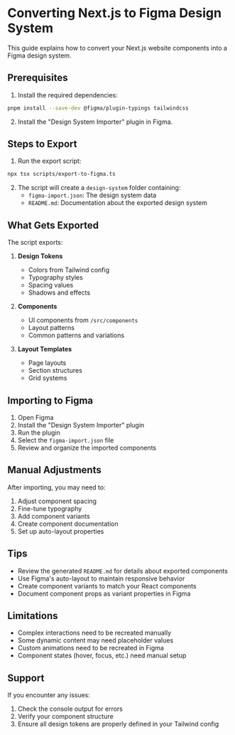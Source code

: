 # Converting Next.js to Figma Design System

This guide explains how to convert your Next.js website components into a Figma design system.

## Prerequisites

1. Install the required dependencies:
```bash
pnpm install --save-dev @figma/plugin-typings tailwindcss
```

2. Install the "Design System Importer" plugin in Figma.

## Steps to Export

1. Run the export script:
```bash
npx tsx scripts/export-to-figma.ts
```

2. The script will create a `design-system` folder containing:
   - `figma-import.json`: The design system data
   - `README.md`: Documentation about the exported design system

## What Gets Exported

The script exports:

1. **Design Tokens**
   - Colors from Tailwind config
   - Typography styles
   - Spacing values
   - Shadows and effects

2. **Components**
   - UI components from `/src/components`
   - Layout patterns
   - Common patterns and variations

3. **Layout Templates**
   - Page layouts
   - Section structures
   - Grid systems

## Importing to Figma

1. Open Figma
2. Install the "Design System Importer" plugin
3. Run the plugin
4. Select the `figma-import.json` file
5. Review and organize the imported components

## Manual Adjustments

After importing, you may need to:

1. Adjust component spacing
2. Fine-tune typography
3. Add component variants
4. Create component documentation
5. Set up auto-layout properties

## Tips

- Review the generated `README.md` for details about exported components
- Use Figma's auto-layout to maintain responsive behavior
- Create component variants to match your React components
- Document component props as variant properties in Figma

## Limitations

- Complex interactions need to be recreated manually
- Some dynamic content may need placeholder values
- Custom animations need to be recreated in Figma
- Component states (hover, focus, etc.) need manual setup

## Support

If you encounter any issues:
1. Check the console output for errors
2. Verify your component structure
3. Ensure all design tokens are properly defined in your Tailwind config